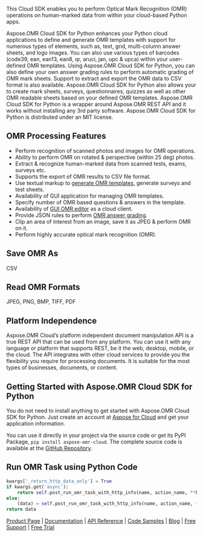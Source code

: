 This Cloud SDK enables you to perform Optical Mark Recognition (OMR) operations on human-marked data from within your cloud-based Python apps. 

Aspose.OMR Cloud SDK for Python enhances your Python cloud applications to define and generate OMR templates with support for numerous types of elements, such as, text, grid, multi-column answer sheets, and logo images. You can also use various types of barcodes (code39, ean, ean13, ean8, qr, aruci, jan, upc & upca) within your user-defined OMR templates. Using Aspose.OMR Cloud SDK for Python, you can also define your own answer grading rules to perform automatic grading of OMR mark sheets. Support to extract and export the OMR data to CSV format is also available. Aspose.OMR Cloud SDK for Python also allows your to create mark sheets, surveys, questionnaires, quizzes as well as other OMR readable sheets based on your defined OMR templates. Aspose.OMR Cloud SDK for Python is a wrapper around Aspose.OMR REST API and it works without installing any 3rd party software. Aspose.OMR Cloud SDK for Python is distributed under an MIT license.

## OMR Processing Features

- Perform recognition of scanned photos and images for OMR operations.
- Ability to perform OMR on rotated & perspective (within 25 deg) photos.
- Extract & recognize human-marked data from scanned tests, exams, surveys etc.
- Supports the export of OMR results to CSV file format.
- Use textual markup to [generate OMR templates](https://docs.aspose.cloud/display/omrcloud/Template+generation), generate surveys and test sheets.
- Availability of GUI application for managing OMR templates.
- Specify number of OMR based questions & answers in the template.
- Availability of [GUI OMR editor](https://docs.aspose.cloud/display/omrcloud/Creating+OMR+Template+and+Extracting+Data) as a cloud client.
- Provide JSON rules to perform [OMR answer grading](https://docs.aspose.cloud/display/omrcloud/Answers+Grading).
- Clip an area of interest from an image, save it as JPEG & perform OMR on it.
- Perform highly accurate optical mark recognition (OMR).

## Save OMR As

CSV

## Read OMR Formats

JPEG, PNG, BMP, TIFF, PDF

## Platform Independence

Aspose.OMR Cloud’s platform independent document manipulation API is a true REST API that can be used from any platform. You can use it with any language or platform that supports REST, be it the web, desktop, mobile, or the cloud. The API integrates with other cloud services to provide you the flexibility you require for processing documents. It is suitable for the most types of businesses, documents, or content.

## Getting Started with Aspose.OMR Cloud SDK for Python

You do not need to install anything to get started with Aspose.OMR Cloud SDK for Python. Just create an account at [Aspose for Cloud](https://dashboard.aspose.cloud/#/apps) and get your application information.

You can use it directly in your project via the source code or get its PyPI Package, `pip install aspose-omr-cloud`. The complete source code is available at the [GitHub Repository](https://github.com/aspose-omr-cloud/aspose-omr-cloud-python).

## Run OMR Task using Python Code

```python
kwargs['_return_http_data_only'] = True
if kwargs.get('async'):
    return self.post_run_omr_task_with_http_info(name, action_name, **kwargs)
else:
    (data) = self.post_run_omr_task_with_http_info(name, action_name, **kwargs)
return data
```

[Product Page](https://products.aspose.cloud/omr/python) | [Documentation](https://docs.aspose.cloud/display/omrcloud/Home) | [API Reference](https://apireference.aspose.cloud/omr/) | [Code Samples](https://github.com/aspose-omr-cloud/aspose-omr-cloud-python) | [Blog](https://blog.aspose.cloud/category/omr/) | [Free Support](https://forum.aspose.cloud/c/omr) | [Free Trial](https://dashboard.aspose.cloud/#/apps)